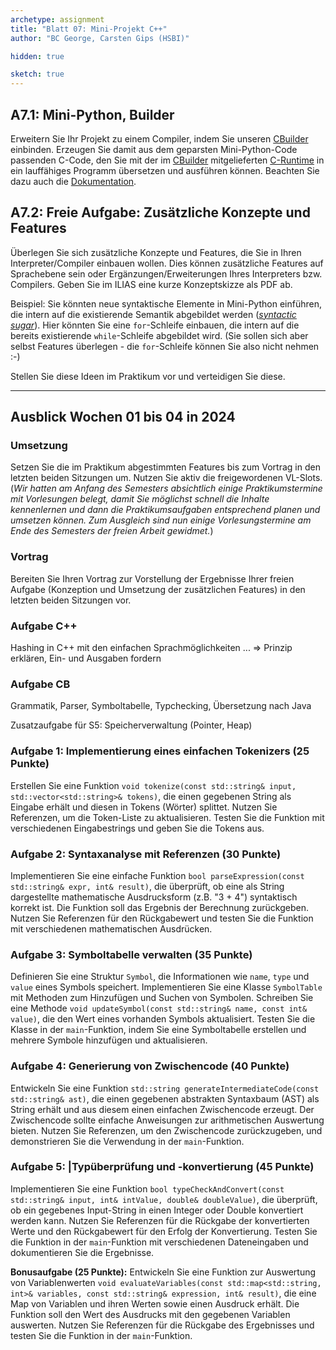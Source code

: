 ```yaml
---
archetype: assignment
title: "Blatt 07: Mini-Projekt C++"
author: "BC George, Carsten Gips (HSBI)"

hidden: true

sketch: true
---
```



## A7.1: Mini-Python, Builder

Erweitern Sie Ihr Projekt zu einem Compiler, indem Sie unseren [CBuilder]
einbinden. Erzeugen Sie damit aus dem geparsten Mini-Python-Code passenden
C-Code, den Sie mit der im [CBuilder] mitgelieferten [C-Runtime] in ein
lauffähiges Programm übersetzen und ausführen können. Beachten Sie dazu
auch die [Dokumentation].

[CBuilder]: https://github.com/Compiler-CampusMinden/Mini-Python-Builder
[C-Runtime]: https://github.com/Compiler-CampusMinden/Mini-Python-Builder/tree/master/c-runtime
[Dokumentation]: https://github.com/Compiler-CampusMinden/Mini-Python-Builder/tree/master/docs


## A7.2: Freie Aufgabe: Zusätzliche Konzepte und Features

Überlegen Sie sich zusätzliche Konzepte und Features, die Sie in Ihren
Interpreter/Compiler einbauen wollen. Dies können zusätzliche Features
auf Sprachebene sein oder Ergänzungen/Erweiterungen Ihres Interpreters
bzw. Compilers. Geben Sie im ILIAS eine kurze Konzeptskizze als PDF ab.

Beispiel: Sie könnten neue syntaktische Elemente in Mini-Python einführen,
die intern auf die existierende Semantik abgebildet werden ([_syntactic sugar_]).
Hier könnten Sie eine `for`-Schleife einbauen, die intern auf die bereits
existierende `while`-Schleife abgebildet wird. (Sie sollen sich aber
selbst Features überlegen - die `for`-Schleife können Sie also nicht
nehmen :-)

Stellen Sie diese Ideen im Praktikum vor und verteidigen Sie diese.

[_syntactic sugar_]: https://en.wikipedia.org/wiki/Syntactic_sugar


---


## Ausblick Wochen 01 bis 04 in 2024

### Umsetzung

Setzen Sie die im Praktikum abgestimmten Features bis zum Vortrag in den letzten
beiden Sitzungen um. Nutzen Sie aktiv die freigewordenen VL-Slots.
(_Wir hatten am Anfang des Semesters absichtlich einige Praktikumstermine mit
Vorlesungen belegt, damit Sie möglichst schnell die Inhalte kennenlernen und
dann die Praktikumsaufgaben entsprechend planen und umsetzen können. Zum
Ausgleich sind nun einige Vorlesungstermine am Ende des Semesters der freien
Arbeit gewidmet._)

### Vortrag

Bereiten Sie Ihren Vortrag zur Vorstellung der Ergebnisse Ihrer freien Aufgabe
(Konzeption und Umsetzung der zusätzlichen Features) in den letzten beiden
Sitzungen vor.



### Aufgabe C++

Hashing in C++ mit den einfachen Sprachmöglichkeiten ... => Prinzip erklären, Ein- und Ausgaben fordern

### Aufgabe CB

Grammatik, Parser, Symboltabelle, Typchecking, Übersetzung nach Java

Zusatzaufgabe für S5: Speicherverwaltung (Pointer, Heap)



### Aufgabe 1: Implementierung eines einfachen Tokenizers (25 Punkte)

Erstellen Sie eine Funktion `void tokenize(const std::string& input, std::vector<std::string>& tokens)`, die einen gegebenen String als Eingabe erhält und diesen in Tokens (Wörter) splittet. Nutzen Sie Referenzen, um die Token-Liste zu aktualisieren. Testen Sie die Funktion mit verschiedenen Eingabestrings und geben Sie die Tokens aus.


### Aufgabe 2: Syntaxanalyse mit Referenzen (30 Punkte)

Implementieren Sie eine einfache Funktion `bool parseExpression(const std::string& expr, int& result)`, die überprüft, ob eine als String dargestellte mathematische Ausdrucksform (z.B. "3 + 4") syntaktisch korrekt ist. Die Funktion soll das Ergebnis der Berechnung zurückgeben. Nutzen Sie Referenzen für den Rückgabewert und testen Sie die Funktion mit verschiedenen mathematischen Ausdrücken.


### Aufgabe 3: Symboltabelle verwalten (35 Punkte)

Definieren Sie eine Struktur `Symbol`, die Informationen wie `name`, `type` und `value` eines Symbols speichert. Implementieren Sie eine Klasse `SymbolTable` mit Methoden zum Hinzufügen und Suchen von Symbolen. Schreiben Sie eine Methode `void updateSymbol(const std::string& name, const int& value)`, die den Wert eines vorhanden Symbols aktualisiert. Testen Sie die Klasse in der `main`-Funktion, indem Sie eine Symboltabelle erstellen und mehrere Symbole hinzufügen und aktualisieren.


### Aufgabe 4: Generierung von Zwischencode (40 Punkte)

Entwickeln Sie eine Funktion `std::string generateIntermediateCode(const std::string& ast)`, die einen gegebenen abstrakten Syntaxbaum (AST) als String erhält und aus diesem einen einfachen Zwischencode erzeugt. Der Zwischencode sollte einfache Anweisungen zur arithmetischen Auswertung bieten. Nutzen Sie Referenzen, um den Zwischencode zurückzugeben, und demonstrieren Sie die Verwendung in der `main`-Funktion.

### Aufgabe 5: |Typüberprüfung und -konvertierung (45 Punkte)

Implementieren Sie eine Funktion `bool typeCheckAndConvert(const std::string& input, int& intValue, double& doubleValue)`, die überprüft, ob ein gegebenes Input-String in einen Integer oder Double konvertiert werden kann. Nutzen Sie Referenzen für die Rückgabe der konvertierten Werte und den Rückgabewert für den Erfolg der Konvertierung. Testen Sie die Funktion in der `main`-Funktion mit verschiedenen Dateneingaben und dokumentieren Sie die Ergebnisse.


**Bonusaufgabe (25 Punkte):**
Entwickeln Sie eine Funktion zur Auswertung von Variablenwerten `void evaluateVariables(const std::map<std::string, int>& variables, const std::string& expression, int& result)`, die eine Map von Variablen und ihren Werten sowie einen Ausdruck erhält. Die Funktion soll den Wert des Ausdrucks mit den gegebenen Variablen auswerten. Nutzen Sie Referenzen für die Rückgabe des Ergebnisses und testen Sie die Funktion in der `main`-Funktion.


